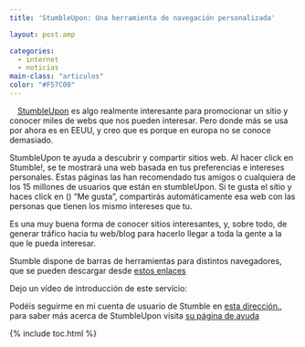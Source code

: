 ```yaml
---
title: 'StumbleUpon: Una herramienta de navegación personalizada'

layout: post.amp

categories:
  - internet
  - noticias
main-class: "articulos"
color: "#F57C00"
---
```

<div class="separator" style="clear: both; text-align: center;">
<a href="https://3.bp.blogspot.com/-6z0EeW_sstI/Te8jwhQHA2I/AAAAAAAAAlQ/2KruGn6C1uo/s1600/Stumbleupon-256x256.png" imageanchor="1" style="clear:left; float:left;margin-right:1em; margin-bottom:1em"><amp-img layout="responsive" border="0" height="128" width="128" src="https://3.bp.blogspot.com/-6z0EeW_sstI/Te8jwhQHA2I/AAAAAAAAAlQ/2KruGn6C1uo/s320/Stumbleupon-256x256.png" /></a>
</div>

[StumbleUpon][1] es algo realmente interesante para promocionar un sitio y conocer miles de webs que nos pueden interesar. Pero donde más se usa por ahora es en EEUU, y creo que es porque en europa no se conoce demasiado.

StumbleUpon te ayuda a descubrir y compartir sitios web. Al hacer click en <amp-img layout="responsive" src="http://cdn.stumble-upon.com/assets/img/stumble.png" alt="" align="top" /> <span class="textEm">Stumble!</span>, se te mostrará una web basada en tus preferencias e intereses personales. Estas páginas las han recomendado tus amigos o cualquiera de los 15 millones de usuarios que están en stumbleUpon. Si te gusta el sítio y haces click en (<amp-img layout="responsive" src="http://cdn.stumble-upon.com/assets/img/thumbup.gif" alt="" align="top" />) &#8220;Me gusta&#8221;, compartirás automáticamente esa web con las personas que tienen los mismo intereses que tu.


<!--ad-->

Es una muy buena forma de conocer sitios interesantes, y, sobre todo, de generar tráfico hacia tu web/blog para hacerlo llegar a toda la gente a la que le pueda interesar.

Stumble dispone de barras de herramientas para distintos navegadores, que se pueden descargar desde [estos enlaces][2]

Dejo un vídeo de introducción de este servício:



Podéis seguirme en mi cuenta de usuario de Stumble en [esta dirección.][3], para saber más acerca de StumbleUpon visita [su página de ayuda][4]



 [1]: http://www.stumbleupon.com/
 [2]: http://www.stumbleupon.com/help/download_stumbleupon/
 [3]: http://www.stumbleupon.com/stumbler/algui91/
 [4]: http://www.stumbleupon.com/aboutus/

{% include toc.html %}
